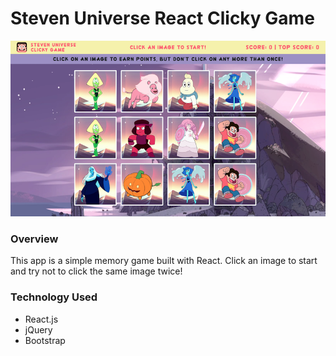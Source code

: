 # Steven Universe React Clicky Game

![Clicky Game Screenshot](./screenshot.png)

### Overview

This app is a simple memory game built with React. Click an image to start and try not to click the same image twice!

### Technology Used
* React.js
* jQuery
* Bootstrap